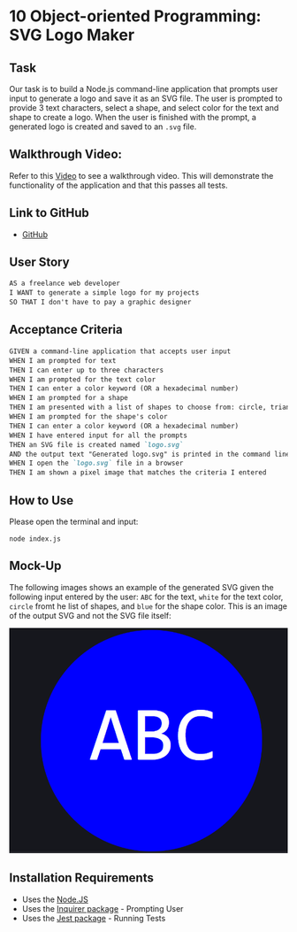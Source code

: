 # 10 Object-oriented Programming: SVG Logo Maker

## Task

Our task is to build a Node.js command-line application that prompts user input to generate a logo and save it as an SVG file. The user is prompted to provide 3 text characters, select a shape, and select color for the text and shape to create a logo. When the user is finished with the prompt, a generated logo is created and saved to an `.svg` file.

## Walkthrough Video:

Refer to this [Video](https://drive.google.com/file/d/1HCmn4bqqFfnTz0-y3bJqG6B-KvuUZpEO/view) to see a walkthrough video. This will demonstrate the functionality of the application and that this passes all tests.

## Link to GitHub

- [GitHub](https://github.com/charmingdarling/svglogomaker)

## User Story

```md
AS a freelance web developer
I WANT to generate a simple logo for my projects
SO THAT I don't have to pay a graphic designer
```

## Acceptance Criteria

```md
GIVEN a command-line application that accepts user input
WHEN I am prompted for text
THEN I can enter up to three characters
WHEN I am prompted for the text color
THEN I can enter a color keyword (OR a hexadecimal number)
WHEN I am prompted for a shape
THEN I am presented with a list of shapes to choose from: circle, triangle, and square
WHEN I am prompted for the shape's color
THEN I can enter a color keyword (OR a hexadecimal number)
WHEN I have entered input for all the prompts
THEN an SVG file is created named `logo.svg`
AND the output text "Generated logo.svg" is printed in the command line
WHEN I open the `logo.svg` file in a browser
THEN I am shown a pixel image that matches the criteria I entered
```

## How to Use

Please open the terminal and input:

```
node index.js
```

## Mock-Up

The following images shows an example of the generated SVG given the following input entered by the user: `ABC` for the text, `white` for the text color, `circle` fromt he list of shapes, and `blue` for the shape color. This is an image of the output SVG and not the SVG file itself:

![Image showing a blue circle with white text that reads "ABC".](./examples/blue_abc_svg.png)

## Installation Requirements

- Uses the [Node.JS](https://node.js.org/)
- Uses the [Inquirer package](https://www.npmjs.com/package/inquirer/v/8.2.4) - Prompting User
- Uses the [Jest package](https://www.npmjs.com/package/jest) - Running Tests
